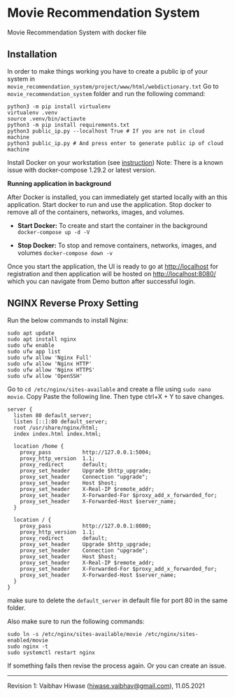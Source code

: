 Movie Recommendation System
===

Movie Recommendation System with docker file

Installation
---

In order to make things working you have to create a public ip of your system in `movie_recommendation_system/project/www/html/webdictionary.txt`
Go to `movie_recommendation_system` folder and run the following command:
```
python3 -m pip install virtualenv
virtualenv .venv
source .venv/bin/actiavte
python3 -m pip install requirements.txt
python3 public_ip.py --localhost True # If you are not in cloud machine
python3 public_ip.py # And press enter to generate public ip of cloud machine
```
Install Docker on your workstation (see [instruction](https://www.docker.com/products/docker-desktop)) Note: There is a known issue with docker-compose 1.29.2 or latest version.

**Running application in background**

After Docker is installed, you can immediately get started locally with an this application. Start docker to run and use the application. Stop docker to remove all of the containers, networks, images, and volumes.

- **Start Docker:** To create and start the container in the background `docker-compose up -d -V`

- **Stop Docker:** To stop and remove containers, networks, images, and volumes `docker-compose down -v`

Once you start the application, the UI is ready to go at [http://localhost](http://localhost) for registration and then application will be hosted on [http://localhost:8080/](http://localhost:8080/) which you can navigate from Demo button after successful login.

NGINX Reverse Proxy Setting
---
Run the below commands to install Nginx:
```
sudo apt update
sudo apt install nginx
sudo ufw enable
sudo ufw app list
sudo ufw allow 'Nginx Full'
sudo ufw allow 'Nginx HTTP'
sudo ufw allow 'Nginx HTTPS'
sudo ufw allow 'OpenSSH'
```
Go to `cd /etc/nginx/sites-available` and create a file using `sudo nano movie`. Copy Paste the following line. Then type ctrl+X + Y to save changes.

```
server {
  listen 80 default_server;
  listen [::]:80 default_server;
  root /usr/share/nginx/html;
  index index.html index.html;

  location /home {
    proxy_pass          http://127.0.0.1:5004;
    proxy_http_version  1.1;
    proxy_redirect      default;
    proxy_set_header    Upgrade $http_upgrade;
    proxy_set_header    Connection "upgrade";
    proxy_set_header    Host $host;
    proxy_set_header    X-Real-IP $remote_addr;
    proxy_set_header    X-Forwarded-For $proxy_add_x_forwarded_for;
    proxy_set_header    X-Forwarded-Host $server_name;
  }

  location / {
    proxy_pass          http://127.0.0.1:8080;
    proxy_http_version  1.1;
    proxy_redirect      default;
    proxy_set_header    Upgrade $http_upgrade;
    proxy_set_header    Connection "upgrade";
    proxy_set_header    Host $host;
    proxy_set_header    X-Real-IP $remote_addr;
    proxy_set_header    X-Forwarded-For $proxy_add_x_forwarded_for;
    proxy_set_header    X-Forwarded-Host $server_name;
  }
}
```
make sure to delete the `default_server` in default file for port 80 in the same folder. 

Also make sure to run the following commands:
```
sudo ln -s /etc/nginx/sites-available/movie /etc/nginx/sites-enabled/movie
sudo nginx -t
sudo systemctl restart nginx
```
If something fails then revise the process again. Or you can create an issue.

---

Revision 1: Vaibhav Hiwase (hiwase.vaibhav@gmail.com), 11.05.2021
